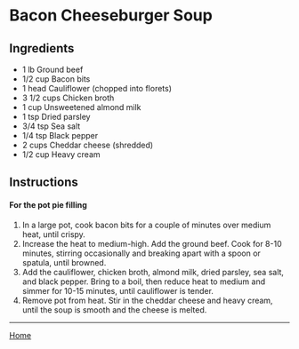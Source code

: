 # Bacon Cheeseburger Soup

## Ingredients

- 1 lb Ground beef
- 1/2 cup Bacon bits
- 1 head Cauliflower (chopped into florets)
- 3 1/2 cups Chicken broth
- 1 cup Unsweetened almond milk
- 1 tsp Dried parsley
- 3/4 tsp Sea salt
- 1/4 tsp Black pepper
- 2 cups Cheddar cheese (shredded)
- 1/2 cup Heavy cream

## Instructions

#### For the pot pie filling
1. In a large pot, cook bacon bits for a couple of minutes over medium heat, until crispy.
1. Increase the heat to medium-high. Add the ground beef. Cook for 8-10 minutes, stirring occasionally and breaking apart with a spoon or spatula, until browned.
1. Add the cauliflower, chicken broth, almond milk, dried parsley, sea salt, and black pepper. Bring to a boil, then reduce heat to medium and simmer for 10-15 minutes, until cauliflower is tender.
1. Remove pot from heat. Stir in the cheddar cheese and heavy cream, until the soup is smooth and the cheese is melted.

---
[Home](../)
